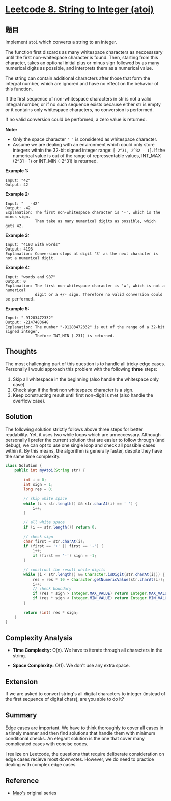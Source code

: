 # [Leetcode 8. String to Integer (atoi)](https://leetcode.com/problems/string-to-integer-atoi/)

## 题目

Implement `atoi` which converts a string to an integer. 

The function first discards as many whitespace characters as neccesssary until the first non-whitespace character is found. Then, starting from this character, takes an optional initial plus or minus sign followed by as many numerical digits as possible, and interprets them as a numerical value.

The string can contain additional characters after those that form the integral number, which are ignored and have no effect on the behavior of this function.

If the first sequence of non-whitespace characters in str is not a valid integral number, or if no such sequence exists because either str is empty or it contains only whitespace characters, no conversion is performed. 

If no valid conversion could be performed, a zero value is returned.

**Note:**
- Only the space character `' '` is considered as whitespace character.
- Assume we are dealing with an environment which could only store integers within the 32-bit signed integer range: `[-2^31, 2^32 - 1]`. If the numerical value is out of the range of repressentable values, INT_MAX (2^31 - 1) or INT_MIN (-2^31) is returned.

**Example 1:**
```
Input: "42"
Output: 42
```
**Example 2:**
```
Input: "   -42"
Output: -42
Explanation: The first non-whitespace character is '-', which is the minus sign.
             Then take as many numerical digits as possible, which gets 42.
```
**Example 3:**
```
Input: "4193 with words"
Output: 4193
Explanation: Conversion stops at digit '3' as the next character is not a numerical digit.
```
**Example 4:**
```
Input: "words and 987"
Output: 0
Explanation: The first non-whitespace character is 'w', which is not a numerical 
             digit or a +/- sign. Therefore no valid conversion could be performed.
```
**Example 5:**
```
Input: "-91283472332"
Output: -2147483648
Explanation: The number "-91283472332" is out of the range of a 32-bit signed integer.
             Thefore INT_MIN (−231) is returned.
```

## Thoughts

The most challenging part of this question is to handle all tricky edge cases. Personally I would approach this problem with the following **three** steps:
1. Skip all whitespace in the beginning (also handle the whitespace only case). 
2. Check sign if the first non whitespace character is a sign.
3. Keep constructing result until first non-digit is met (also handle the overflow case).

## Solution

The following solution strictly follows above three steps for better readability. Yet, it uses two while loops which are unneccessary. Although personally I prefer the current solution that are easier to follow through (and debug), we can opt to use one single loop and check all possible cases within it. By this means, the algorithm is generally faster, despite they have the same time complexity. 

```java
class Solution {
    public int myAtoi(String str) {
        
        int i = 0;
        int sign = 1;
        long res = 0;
        
        // skip white space
        while (i < str.length() && str.charAt(i) == ' ') {
            i++;
        }
        
        // all white space
        if (i == str.length()) return 0;
        
        // check sign
        char first = str.charAt(i);
        if (first == '+' || first == '-') {
            i++;
            if (first == '-') sign = -1;
        }
        
        // construct the result while digits
        while (i < str.length() && Character.isDigit(str.charAt(i))) {
            res = res * 10 + Character.getNumericValue(str.charAt(i));
            i++;
            // check boundary
            if (res * sign > Integer.MAX_VALUE) return Integer.MAX_VALUE * sign;
            if (res * sign < Integer.MIN_VALUE) return Integer.MIN_VALUE * sign;
        }
        
        return (int) res * sign;
    }
}
```

## Complexity Analysis

- **Time Complexity:** O(n). We have to iterate through all characters in the string. 

- **Space Complexity:** O(1). We don't use any extra space. 

## Extension

If we are asked to convert string's all digital characters to integer (instead of the first sequence of digital chars), are you able to do it?

## Summary

Edge cases are important. We have to think thoroughly to cover all cases in a timely manner and then find solutions that handle them with minimum conditional checks. An elegant solution is the one that cover many complicated cases with concise codes. 

I realize on Leetcode, the questions that require deliberate consideration on edge cases recieve most downvotes. However, we do need to practice dealing with complex edge cases. 

## Reference

- [Mao's](https://www.li-mao.net) original series
